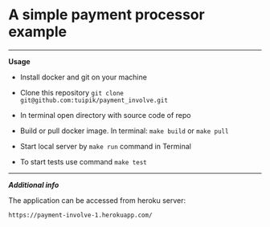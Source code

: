 # A simple payment processor example

---
**Usage**

- Install docker and git on your machine

- Clone this repository `git clone git@github.com:tuipik/payment_involve.git`

- In terminal open directory with source code of repo

- Build or pull docker image. In terminal: `make build` or `make pull`

- Start local server by `make run` command in Terminal

- To start tests use command `make test`

---
***Additional info***

The application can be accessed from heroku server:
 
 `https://payment-involve-1.herokuapp.com/`
